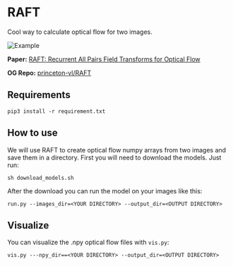 # RAFT

Cool way to calculate optical flow for two images.

![Example](data/example.png)

**Paper:** [RAFT: Recurrent All Pairs Field Transforms for Optical Flow](https://arxiv.org/pdf/2003.12039)

**OG Repo:** [princeton-vl/RAFT](https://github.com/princeton-vl/RAFT)

## Requirements
```Shell
pip3 install -r requirement.txt
```

## How to use

We will use RAFT to create optical flow numpy arrays from two images and save them in a directory. First you will need to download the models. Just run:

```Shell
sh download_models.sh
```

After the download you can run the model on your images like this:

```Shell
run.py --images_dir=<YOUR DIRECTORY> --output_dir=<OUTPUT DIRECTORY>
```

## Visualize

You can visualize the .npy optical flow files with `vis.py`:

```Shell
vis.py ---npy_dir==<YOUR DIRECTORY> --output_dir=<OUTPUT DIRECTORY>
```